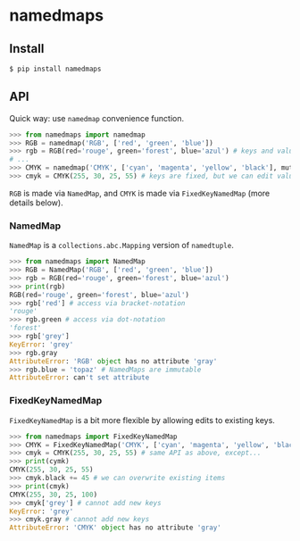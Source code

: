# namedmaps

## Install

```sh
$ pip install namedmaps
```
## API

Quick way: use `namedmap` convenience function.

```python
>>> from namedmaps import namedmap
>>> RGB = namedmap('RGB', ['red', 'green', 'blue'])
>>> rgb = RGB(red='rouge', green='forest', blue='azul') # keys and values are immutable
# ...
>>> CMYK = namedmap('CMYK', ['cyan', 'magenta', 'yellow', 'black'], mutable_values=True)
>>> cmyk = CMYK(255, 30, 25, 55) # keys are fixed, but we can edit values
```

`RGB` is made via `NamedMap`, and `CMYK` is made via `FixedKeyNamedMap` (more details below).


### NamedMap

`NamedMap` is a `collections.abc.Mapping` version of `namedtuple`.

```python
>>> from namedmaps import NamedMap
>>> RGB = NamedMap('RGB', ['red', 'green', 'blue'])
>>> rgb = RGB(red='rouge', green='forest', blue='azul')
>>> print(rgb)
RGB(red='rouge', green='forest', blue='azul')
>>> rgb['red'] # access via bracket-notation
'rouge'
>>> rgb.green # access via dot-notation
'forest'
>>> rgb['grey']
KeyError: 'grey'
>>> rgb.gray
AttributeError: 'RGB' object has no attribute 'gray'
>>> rgb.blue = 'topaz' # NamedMaps are immutable
AttributeError: can't set attribute
```

### FixedKeyNamedMap

`FixedKeyNamedMap` is a bit more flexible by allowing edits to existing keys.

```python
>>> from namedmaps import FixedKeyNamedMap
>>> CMYK = FixedKeyNamedMap('CMYK', ['cyan', 'magenta', 'yellow', 'black'])
>>> cmyk = CMYK(255, 30, 25, 55) # same API as above, except...
>>> print(cymk)
CMYK(255, 30, 25, 55)
>>> cmyk.black += 45 # we can overwrite existing items
>>> print(cmyk)
CMYK(255, 30, 25, 100)
>>> cmyk['grey'] # cannot add new keys
KeyError: 'grey'
>>> cmyk.gray # cannot add new keys
AttributeError: 'CMYK' object has no attribute 'gray'
```
